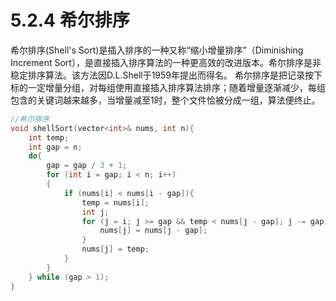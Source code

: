 # 5.2.4 希尔排序

希尔排序(Shell's Sort)是插入排序的一种又称“缩小增量排序”（Diminishing Increment Sort），是直接插入排序算法的一种更高效的改进版本。希尔排序是非稳定排序算法。该方法因D.L.Shell于1959年提出而得名。
希尔排序是把记录按下标的一定增量分组，对每组使用直接插入排序算法排序；随着增量逐渐减少，每组包含的关键词越来越多，当增量减至1时，整个文件恰被分成一组，算法便终止。

```c++
//希尔排序
void shellSort(vector<int>& nums, int n){
    int temp;
    int gap = n;
    do{
        gap = gap / 3 + 1;
        for (int i = gap; i < n; i++)
        {
            if (nums[i] < nums[i - gap]){
                temp = nums[i];
                int j;
                for (j = i; j >= gap && temp < nums[j - gap]; j -= gap){
                    nums[j] = nums[j - gap];
                }
                nums[j] = temp;
            }
        }
    } while (gap > 1);
}
```
